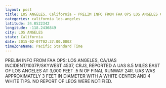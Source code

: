 ```yaml
---
layout: post
title: LOS ANGELES, California - PRELIM INFO FROM FAA OPS LOS ANGELES CA UAS INCIDENT 1037P SKYWEST 4537 CRJ3 REPORTED
categories: california los-angeles
latitude: 34.0522342
longitude: -118.2436849
city: LOS ANGELES
state: California
date: 2015-02-07T02:37:00.000Z
timeZoneName: Pacific Standard Time
---
```


PRELIM INFO FROM FAA OPS: LOS ANGELES, CA/UAS INCIDENT/1037P/SKYWEST 4537, CRJ3, REPORTED A UAS 8.5 MILES EAST OF LOS ANGELES AT 3,000 FEET .5 N OF FINAL RUNWAY 24R. UAS WAS APPROXIMATELY 3 FEET IN DIAMETER WITH A WHITE CENTER AND 4 WHITE TIPS. NO REPORT OF LEOS WERE NOTIFIED.